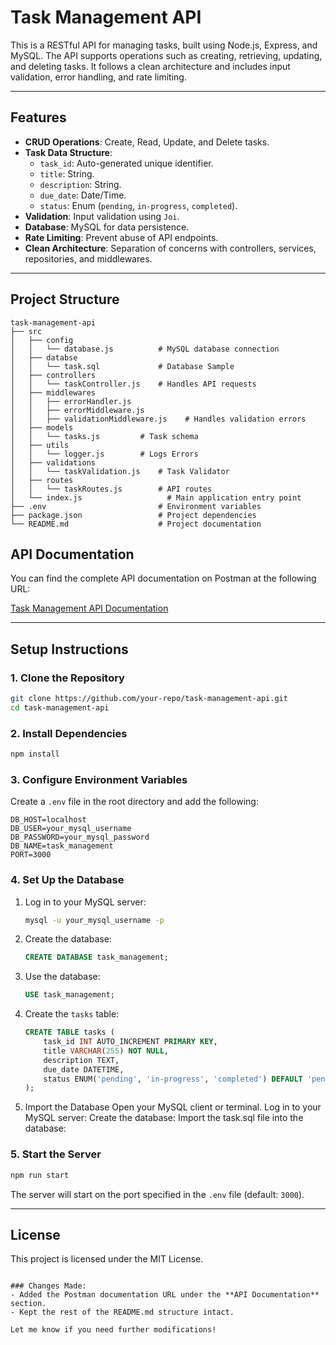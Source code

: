 # Task Management API

This is a RESTful API for managing tasks, built using Node.js, Express, and MySQL. The API supports operations such as creating, retrieving, updating, and deleting tasks. It follows a clean architecture and includes input validation, error handling, and rate limiting.

---

## Features

- **CRUD Operations**: Create, Read, Update, and Delete tasks.
- **Task Data Structure**:
  - `task_id`: Auto-generated unique identifier.
  - `title`: String.
  - `description`: String.
  - `due_date`: Date/Time.
  - `status`: Enum (`pending`, `in-progress`, `completed`).
- **Validation**: Input validation using `Joi`.
- **Database**: MySQL for data persistence.
- **Rate Limiting**: Prevent abuse of API endpoints.
- **Clean Architecture**: Separation of concerns with controllers, services, repositories, and middlewares.

---

## Project Structure

```
task-management-api
├── src
│   ├── config
│   │   └── database.js          # MySQL database connection
│   ├── databse
│   │   └── task.sql             # Database Sample
│   ├── controllers
│   │   └── taskController.js    # Handles API requests
│   ├── middlewares
│   │   ├── errorHandler.js           
│   │   ├── errorMiddleware.js         
│   │   ├── validationMiddleware.js    # Handles validation errors
│   ├── models
│   │   └── tasks.js         # Task schema 
│   ├── utils
│   │   └── logger.js        # Logs Errors
│   ├── validations
│   │   └── taskValidation.js    # Task Validator
│   ├── routes
│   │   └── taskRoutes.js        # API routes
│   └── index.js                   # Main application entry point
├── .env                         # Environment variables
├── package.json                 # Project dependencies
└── README.md                    # Project documentation
```


## API Documentation

You can find the complete API documentation on Postman at the following URL:

[Task Management API Documentation](https://documenter.getpostman.com/view/19622729/2sB2cPiQA9)

---

## Setup Instructions

### 1. Clone the Repository
```bash
git clone https://github.com/your-repo/task-management-api.git
cd task-management-api
```

### 2. Install Dependencies
```bash
npm install
```

### 3. Configure Environment Variables
Create a `.env` file in the root directory and add the following:
```env
DB_HOST=localhost
DB_USER=your_mysql_username
DB_PASSWORD=your_mysql_password
DB_NAME=task_management
PORT=3000
```

### 4. Set Up the Database
1. Log in to your MySQL server:
   ```bash
   mysql -u your_mysql_username -p
   ```
2. Create the database:
   ```sql
   CREATE DATABASE task_management;
   ```
3. Use the database:
   ```sql
   USE task_management;
   ```
4. Create the `tasks` table:
   ```sql
   CREATE TABLE tasks (
       task_id INT AUTO_INCREMENT PRIMARY KEY,
       title VARCHAR(255) NOT NULL,
       description TEXT,
       due_date DATETIME,
       status ENUM('pending', 'in-progress', 'completed') DEFAULT 'pending'
   );
   ```
5. Import the Database
    Open your MySQL client or terminal.
    Log in to your MySQL server:
    Create the database:
    Import the task.sql file into the database:


### 5. Start the Server
```bash
npm run start
```

The server will start on the port specified in the `.env` file (default: `3000`).

---

## License
This project is licensed under the MIT License.
```

### Changes Made:
- Added the Postman documentation URL under the **API Documentation** section.
- Kept the rest of the README.md structure intact.

Let me know if you need further modifications!
